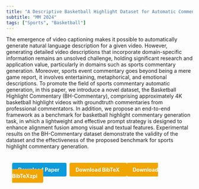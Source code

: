 ```yaml
---
title: "A Descriptive Basketball Highlight Dataset for Automatic Commentary Generation"
subtitle: "MM 2024"
tags: ["Sports", "Basketball"]
---
```


The emergence of video captioning makes it possible to automatically generate natural language description for a given video. However, generating detailed video descriptions that incorporate domain-specific information remains an unsolved challenge, holding significant research and application value, particularly in domains such as sports commentary generation. Moreover, sports event commentary goes beyond being a mere game report, it involves entertaining, metaphorical, and emotional descriptions. To promote the field of sports commentary automatic generation, in this paper, we introduce a novel dataset, the Basketball Highlight Commentary (BH-Commentary), comprising approximately 4K basketball highlight videos with groundtruth commentaries from professional commentators. In addition, we propose an end-to-end framework as a benchmark for basketball highlight commentary generation task, in which a lightweight and effective prompt strategy is designed to enhance alignment fusion among visual and textual features. Experimental results on the BH-Commentary dataset demonstrate the validity of the dataset and the effectiveness of the proposed benchmark for sports highlight commentary generation.



<div style="margin-top: 1rem; padding: 1rem; display: inline-block;">

  <a href="https://doi.org/10.1145/3664647.3681178" target="_blank" style="background-color: #0d9bdc; color: white; padding: 10px 16px; margin-right: 8px; text-decoration: none; border-radius: 4px; font-weight: bold;">
    Download Paper
  </a>

  <a href="bib/a-descriptive-basketball-highlight-dataset-for-automatic-commentary-generation.bib" download style="background-color: #f0a500; color: white; padding: 10px 16px; text-decoration: none; border-radius: 4px; font-weight: bold;">
    Download BibTeX
  </a>

<a href="bib/a-descriptive-basketball-highlight-dataset-for-automatic-commentary-generation.zip" download style="background-color: #f0a500; color: white; padding: 10px 16px; text-decoration: none; border-radius: 4px; font-weight: bold;">
    Download BibTeXzpi
  </a>

</div>

